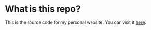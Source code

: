 # What is this repo?

This is the source code for my personal website. You can visit it [here](https://avimallu.github.io/).